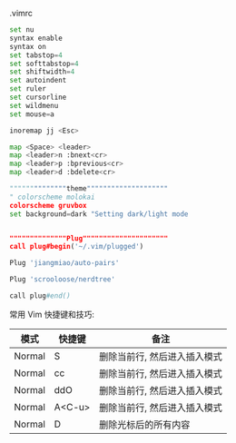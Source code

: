 

.vimrc 

```python
set nu
syntax enable
syntax on
set tabstop=4   
set softtabstop=4 
set shiftwidth=4  
set autoindent    
set ruler        
set cursorline  
set wildmenu   
set mouse=a   

inoremap jj <Esc>

map <Space> <leader>
map <leader>n :bnext<cr>
map <leader>p :bprevious<cr>
map <leader>d :bdelete<cr>

""""""""""""""theme""""""""""""""""""""
" colorscheme molokai 
colorscheme gruvbox
set background=dark "Setting dark/light mode


""""""""""""""Plug"""""""""""""""""""""
call plug#begin('~/.vim/plugged')

Plug 'jiangmiao/auto-pairs'

Plug 'scrooloose/nerdtree'

call plug#end() 
```

常用 Vim 快捷键和技巧:

| 模式   | 快捷键   | 备注                         |
| ------ | -------- | ---------------------------- |
| Normal | S        | 删除当前行, 然后进入插入模式 |
| Normal | cc       | 删除当前行, 然后进入插入模式 |
| Normal | ddO      | 删除当前行, 然后进入插入模式 |
| Normal | A\<C-u\> | 删除当前行, 然后进入插入模式 |
| Normal | D        | 删除光标后的所有内容         |



